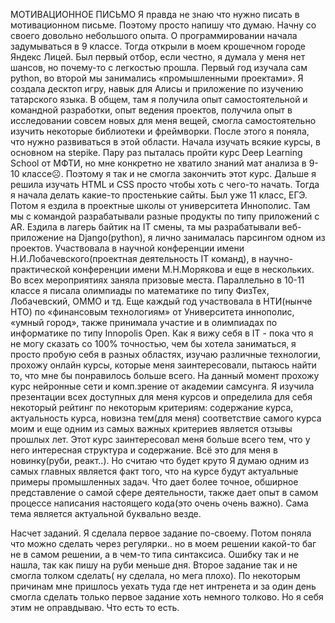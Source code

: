 МОТИВАЦИОННОЕ ПИСЬМО
Я правда не знаю что нужно писать в мотивационном письме. Поэтому просто напишу что думаю.
Начну со своего довольно небольшого опыта. О программировании начала задумываться в 9 классе. Тогда открыли в моем крошечном городе Яндекс Лицей. Был первый отбор, если честно, я думала у меня нет шансов, но почему-то с легкостью прошла. Первый год изучала сам python, во второй мы занимались «промышленными проектами». Я создала десктоп игру, навык для Алисы и приложение по изучению татарского языка. В общем, там я получила опыт самостоятельной и командной разработки, опыт ведения проектов, получила опыт в исследовании совсем новых для меня вещей, смогла самостоятельно изучить некоторые библиотеки и фреймворки. После этого я поняла, что нужно развиваться в этой области. Начала изучать всякие курсы, в основном на stepike. Пару раз пыталась пройти курс Deep Learning School от МФТИ, но мне конкретно не хватило знаний мат анализа в 9-10 классе☹. Поэтому я так и не смогла закончить этот курс. Дальше я решила изучать HTML и CSS просто чтобы хоть с чего-то начать. Тогда я начала делать какие-то простенькие сайты. Был уже 11 класс, ЕГЭ. Потом я ездила в проектные школы от университета Иннополис. Там мы с командой разрабатывали разные продукты по типу приложений с AR. Ездила в лагерь байтик на IT смены, та мы разрабатывали веб-приложение на Django(python), я лично занималась парсингом одном из проектов. Участвовала в научной конференции имени Н.И.Лобачевского(проектная деятельность IT команд), в научно-практической конференции имени М.Н.Морякова и еще в нескольких. Во всех мероприятиях заняла призовые места. Параллельно в 10-11 классе я писала олимпиады по математике по типу ФизТех, Лобачевский, ОММО и тд. Еще каждый год участвовала в НТИ(нынче НТО) по «финансовым технологиям» от Университета иннополис, «умный город», также принимала участие и в олимпиадах по информатике по типу Innopolis Open.
Как я вижу себя в IT - пока что я не могу сказать со 100% точностью, чем бы хотела заниматься, я просто пробую себя в разных областях, изучаю различные технологии, прохожу онлайн курсы, которые меня заинтересовали, пытаюсь найти то, что мне бы понравилось больше всего. На данный момент прохожу курс нейронные сети и комп.зрение от академии самсунга. 
Я изучила презентации всех доступных для меня курсов и определила для себя некоторый рейтинг по некоторым критериям: содержание курса, актуальность курса, новизна тем(для меня) соответствие самого курса моим и еще одним из самых важных критериев является отзывы прошлых лет.
Этот курс заинтересовал меня больше всего тем, что у него интересная структура и содержание. Всё это для меня в новинку(руби, реакт..). Но считаю что будет круто
Я думаю одним из самых главных является факт того, что на курсе будут актуальные примеры промышленных задач. Что дает более точное, обширное представление о самой сфере деятельности, также дает опыт в самом процессе написания настоящего кода(это очень очень важно). Сама тема является актуальной буквально везде.
	
Насчет заданий. Я сделала первое задание по-своему. Потом поняла что можно сделать через регулярки.. но в моем решении какой-то баг не в самом решении, а в чем-то типа синтаксиса. Ошибку так и не нашла, так как пишу на руби меньше дня. Второе задание так и не смогла толком сделать( ну  сделала, но мега плохо). По некоторым причинам мне пришлось уехать туда где нет интренета и за один день смогла сделать только первое задание хоть немного толково. Но я себя этим не оправдываю. Что есть то есть. 
